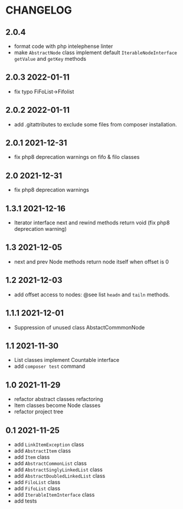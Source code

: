 CHANGELOG
=========
2.0.4
-----
 * format code with php intelephense linter
 * make `AbstractNode` class implement default `IterableNodeInterface` `getValue` and `getKey` methods 

2.0.3 2022-01-11
-----
 * fix typo FiFoList->Fifolist 


2.0.2 2022-01-11
-----
 * add .gitattributes to exclude some files from composer installation.


2.0.1 2021-12-31
-----
 * fix php8 deprecation warnings on fifo & filo classes

2.0 2021-12-31
-----
 * fix php8 deprecation warnings


1.3.1 2021-12-16
-----
 * Iterator interface next and rewind methods return void (fix php8 deprecation warning)

1.3 2021-12-05
-----
 * next and prev Node methods return node itself when offset is 0


1.2 2021-12-03
-----
 * add offset access to nodes: @see list `headn` and `tailn` methods. 


1.1.1 2021-12-01
-----
 * Suppression of unused class AbstactCommmonNode


1.1 2021-11-30
-----
 * List classes implement Countable interface
 * add `composer test` command 


1.0 2021-11-29
-----
 * refactor abstract classes refactoring
 * Item classes become Node classes 
 * refactor project tree 


0.1 2021-11-25
-----
 * add `LinkItemException` class 
 * add `AbstractItem` class 
 * add `Item` class 
 * add `AbstractCommonList` class  
 * add `AbstractSinglyLinkedList` class 
 * add `AbstractDoubledLinkedList` class 
 * add `FiloList` class
 * add `FifoList` class
 * add `IterableItemInterface` class
 * add tests 


 